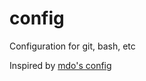 # config
Configuration for git, bash, etc

Inspired by [mdo's config](https://github.com/mdo/config)

